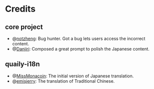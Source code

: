 # Credits

## core project

- @[notzheng](https://github.com/notzheng): Bug hunter. Got a bug lets users access the incorrect content.
- @[Danjiri](https://github.com/Danjiri): Composed a great prompt to polish the Japanese content.

## quaily-i18n

- @[MissMonacoin](https://x.com/MissMonacoin): The initial version of Japanese translation.
- @[emisjerry](https://x.com/emisjerry): The translation of Traditional Chinese.
